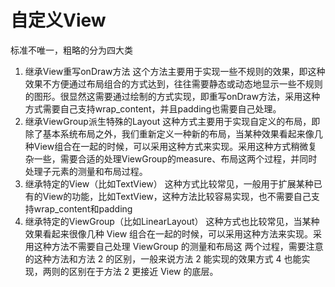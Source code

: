 # 自定义View

标准不唯一，粗略的分为四大类

1. 继承View重写onDraw方法
这个方法主要用于实现一些不规则的效果，即这种效果不方便通过布局组合的方式达到，往往需要静态或动态地显示一些不规则的图形。很显然这需要通过绘制的方式实现，即重写onDraw方法，采用这种方式需要自己支持wrap_content，并且padding也需要自己处理。
2. 继承ViewGroup派生特殊的Layout
这种方式主要用于实现自定义的布局，即除了基本系统布局之外，我们重新定义一种新的布局，当某种效果看起来像几种View组合在一起的时候，可以采用这种方式来实现。采用这种方式稍微复杂一些，需要合适的处理ViewGroup的measure、布局这两个过程，并同时处理子元素的测量和布局过程。
3. 继承特定的View（比如TextView）
这种方式比较常见，一般用于扩展某种已有的View的功能，比如TextView，这种方法比较容易实现，也不需要自己支持wrap_content和padding
4. 继承特定的ViewGroup（比如LinearLayout）
这种方式也比较常见，当某种效果看起来很像几种 View 组合在一起的时候，可以采用这种方法来实现。采用这种方法不需要自己处理 ViewGroup 的测量和布局这 两个过程，需要注意的这种方法和方法 2 的区别，一般来说方法 2 能实现的效果方式 4 也能实现，两则的区别在于方法 2 更接近 View 的底层。


